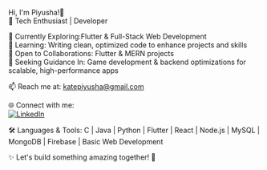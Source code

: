 Hi, I'm Piyusha!👋  
🚀 Tech Enthusiast | Developer  

🔭 Currently Exploring:Flutter & Full-Stack Web Development  
🌱 Learning: Writing clean, optimized code to enhance projects and skills  
👯 Open to Collaborations: Flutter & MERN projects  
🤝 Seeking Guidance In: Game development & backend optimizations for scalable, high-performance apps  

📫 Reach me at: katepiyusha@gmail.com  

🌐 Connect with me:  
[![LinkedIn](https://img.shields.io/badge/LinkedIn-0A66C2?style=for-the-badge&logo=linkedin&logoColor=white)](https://www.linkedin.com/in/piyusha-kate-4722342ba/)  

🛠️ Languages & Tools:
C | Java | Python | Flutter | React | Node.js | MySQL | MongoDB | Firebase | Basic Web Development  

✨ Let's build something amazing together! 🚀  

